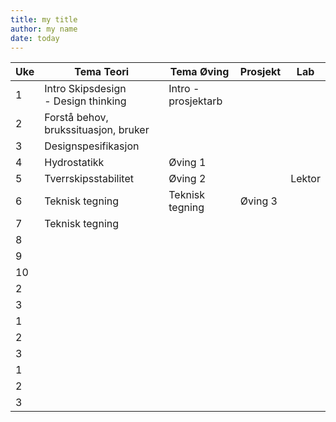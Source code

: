 ```yaml
---
title: my title
author: my name
date: today
---
```





| Uke  | Tema Teori  | Tema Øving  | Prosjekt  | Lab  |
|---|---|---|---|---|
| 1  | Intro Skipsdesign <br> - Design thinking | Intro -prosjektarb   |   |   |
| 2  | Forstå behov, brukssituasjon, bruker   |   |   |   |
| 3  | Designspesifikasjon   |   |   |   |
| 4  | Hydrostatikk  | Øving 1  |   |   |
| 5  | Tverrskipsstabilitet  | Øving 2  |   | Lektor  |
| 6  | Teknisk tegning  | Teknisk tegning      | Øving 3   |   |
| 7  | Teknisk tegning  |   |   |   |
| 8  |   |   |   |   |
| 9  |   |   |   |   |
| 10  |   |   |   |   |
| 2  |   |   |   |   |
| 3  |   |   |   |   |
| 1  |   |   |   |   |
| 2  |   |   |   |   |
| 3  |   |   |   |   |
| 1  |   |   |   |   |
| 2  |   |   |   |   |
| 3  |   |   |   |   |